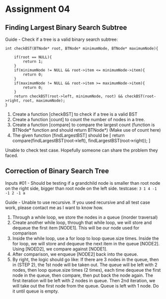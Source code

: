 # Assignment 04  

## Finding Largest Binary Search Subtree  
Guide - Check if a tree is a valid binary search subtree:  

    int checkBST(BTNode* root, BTNode* minimumNode, BTNode* maximumNode){
        
        if(root == NULL){
            return 1;
        }
        if(minimumNode != NULL && root->item <= minimumNode->item){
            return 0;
        }
        if(maximumNode != NULL && root->item >= maximumNode->item){
            return 0;
        }
        return checkBST(root->left, minimumNode, root) && checkBST(root->right, root, maximumNode);
    }

1) Create a function [checkBST] to check if a tree is a valid BST  
2) Create a function [count] to count the number of nodes in a tree.  
3) Create a function [compare] to compare the largest count (function is BTNode* function and should return BTNode*) (Make use of count here)  
4) The given function [findLargestBST] should be [ return compare(findLargestBST(root->left), findLargestBST(root->right)); ]  

Unable to check test case. Hopefully someone can share the problem they faced.  

## Correction of Binary Search Tree  
Inputs #01 - Should be testing if a grandchild node is smaller than root node on the right side, bigger than root node on the left side. testcase: `3 1 4 -1 -1 2 -1 a`  

Guide - Unable to use recursive. If you used recursive and all test case work, please contact me as I want to know how.  
1) Through a while loop, we store the nodes in a queue (inorder traversal)  
2) Create another while loop, through that while loop, we will store and dequeue the first item [NODE1]. This will be our node used for comparison  
3) Inside the while loop, use a for loop to loop queue.size times. Inside the for loop, we will store and dequeue the next item in the queue [NODE2]. Using [NOED2], we compare against [NODE1].   
4) After comparison, we enqueue [NODE2] back into the queue.  
5) By right, the logic should go like: If there are 3 nodes in the queue, then in (STEP 2), the 1st node will be taken out. The queue will be left with 2 nodes, then loop queue.size times (2 times), each time dequeue the first node in the queue, then compare, then put back the node again. The first iteration will be left with 2 nodes in queue. Then 2nd iteration, we will take out the first node from the queue. Queue is left with 1 node. Do it until queue is empty.  
